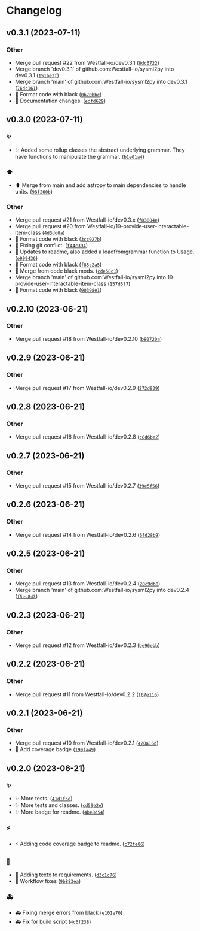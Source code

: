 # Changelog

<!--next-version-placeholder-->

## v0.3.1 (2023-07-11)

### Other

* Merge pull request #22 from Westfall-io/dev0.3.1 ([`8dc6722`](https://github.com/Westfall-io/sysml2py/commit/8dc6722aa809565a86d5e9bf7c506b60864fb2fd))
* Merge branch 'dev0.3.1' of github.com:Westfall-io/sysml2py into dev0.3.1 ([`151be3f`](https://github.com/Westfall-io/sysml2py/commit/151be3fd591918aa2bfee475395218e33b712e47))
* Merge branch 'main' of github.com:Westfall-io/sysml2py into dev0.3.1 ([`76dc161`](https://github.com/Westfall-io/sysml2py/commit/76dc1616092fd20c5f1d5f27cf6d991f590b162b))
* :robot: Format code with black ([`0b70bbc`](https://github.com/Westfall-io/sysml2py/commit/0b70bbc00d82781d894fbf088d5e52831088c7ae))
* :memo: Documentation changes. ([`edfd629`](https://github.com/Westfall-io/sysml2py/commit/edfd629ec5ef6611d2b9643706cee6b1bf40ea47))

## v0.3.0 (2023-07-11)

### :sparkles:

* :sparkles: Added some rollup classes the abstract underlying grammar. They have functions to manipulate the grammar. ([`b1e01a4`](https://github.com/Westfall-io/sysml2py/commit/b1e01a465200e79f96a30da4f2ce5b861850ddd5))

### :arrow_up:

* :arrow_up: Merge from main and add astropy to main dependencies to handle units. ([`98f260b`](https://github.com/Westfall-io/sysml2py/commit/98f260b888f54f9f6911b043387cd0fbc4d81c88))

### Other

* Merge pull request #21 from Westfall-io/dev0.3.x ([`f83804e`](https://github.com/Westfall-io/sysml2py/commit/f83804e94d207807df160152ce1b55a0c91d7c9b))
* Merge pull request #20 from Westfall-io/19-provide-user-interactable-item-class ([`4d3dd0a`](https://github.com/Westfall-io/sysml2py/commit/4d3dd0a34b73c1db5a3c57bd2cc85f8d8055acb6))
* :robot: Format code with black ([`3cc027b`](https://github.com/Westfall-io/sysml2py/commit/3cc027bbb04e7ddcbc3422f3b11b4809913f985b))
* :poop: Fixing git conflict. ([`f44c394`](https://github.com/Westfall-io/sysml2py/commit/f44c394e15f78034fe83f3086d6b0cca58658052))
* :memo: Updates to readme, also added a loadfromgrammar function to Usage. ([`e999436`](https://github.com/Westfall-io/sysml2py/commit/e999436193ccee31dfadaf5a193705cf61e99496))
* :robot: Format code with black ([`f85c2a5`](https://github.com/Westfall-io/sysml2py/commit/f85c2a51f49954e032322d4603bb431e53392c65))
* 🚧 Merge from code black mods. ([`cde58c1`](https://github.com/Westfall-io/sysml2py/commit/cde58c1cef4149e79cd4e40ea39016f954da6354))
* Merge branch 'main' of github.com:Westfall-io/sysml2py into 19-provide-user-interactable-item-class ([`157d5f7`](https://github.com/Westfall-io/sysml2py/commit/157d5f73e00c58a0f7ddee8676585b741772e585))
* :robot: Format code with black ([`90398e1`](https://github.com/Westfall-io/sysml2py/commit/90398e15bfcbc54d20011c35a9f9384da91fd134))

## v0.2.10 (2023-06-21)

### Other

* Merge pull request #18 from Westfall-io/dev0.2.10 ([`b80720a`](https://github.com/Westfall-io/sysml2py/commit/b80720a95ed6e92bc221f1942cb511550d2f9139))

## v0.2.9 (2023-06-21)

### Other

* Merge pull request #17 from Westfall-io/dev0.2.9 ([`272d939`](https://github.com/Westfall-io/sysml2py/commit/272d939e3856a00550c9a4d17fe0c5a029f8466c))

## v0.2.8 (2023-06-21)

### Other

* Merge pull request #16 from Westfall-io/dev0.2.8 ([`c8d6be2`](https://github.com/Westfall-io/sysml2py/commit/c8d6be23cb840f9f009de22651656274ce612f38))

## v0.2.7 (2023-06-21)

### Other

* Merge pull request #15 from Westfall-io/dev0.2.7 ([`39e5f56`](https://github.com/Westfall-io/sysml2py/commit/39e5f56c291d45a163ee0e9739c4ed09b7894675))

## v0.2.6 (2023-06-21)

### Other

* Merge pull request #14 from Westfall-io/dev0.2.6 ([`6fd28b9`](https://github.com/Westfall-io/sysml2py/commit/6fd28b985cd561b64a7ea9746d8a7237f46f8662))

## v0.2.5 (2023-06-21)

### Other

* Merge pull request #13 from Westfall-io/dev0.2.4 ([`20c9db0`](https://github.com/Westfall-io/sysml2py/commit/20c9db087b56f7c39fec705a8b603886a14a0269))
* Merge branch 'main' of github.com:Westfall-io/sysml2py into dev0.2.4 ([`f5ec843`](https://github.com/Westfall-io/sysml2py/commit/f5ec8436dd51a41c76efa28cd564dac66d80126d))

## v0.2.3 (2023-06-21)

### Other

* Merge pull request #12 from Westfall-io/dev0.2.3 ([`be96ebb`](https://github.com/Westfall-io/sysml2py/commit/be96ebbb0bcfd5baffd9fad589ee4a280fa7c721))

## v0.2.2 (2023-06-21)

### Other

* Merge pull request #11 from Westfall-io/dev0.2.2 ([`f67e116`](https://github.com/Westfall-io/sysml2py/commit/f67e11669d3421b1754ca7b9a99db0aa25d8b0a7))

## v0.2.1 (2023-06-21)

### Other

* Merge pull request #10 from Westfall-io/dev0.2.1 ([`420a16d`](https://github.com/Westfall-io/sysml2py/commit/420a16d7c62dbc56426e539adfcd7828ea408855))
* :robot: Add coverage badge ([`199fa49`](https://github.com/Westfall-io/sysml2py/commit/199fa497bb06bc68ac897f2031d951ae55ce1f9e))

## v0.2.0 (2023-06-21)

### :sparkles:

* :sparkles: More tests. ([`41d1f5e`](https://github.com/Westfall-io/sysml2py/commit/41d1f5eb343c4afe02224fd6b9d68bed3f5cebaa))
* :sparkles: More tests and classes. ([`cd59e2e`](https://github.com/Westfall-io/sysml2py/commit/cd59e2e7b2ff2c2eeb599480293f09efabcd79d9))
* :sparkles: More badge for readme. ([`4be8d54`](https://github.com/Westfall-io/sysml2py/commit/4be8d54efb78fa6030c8c80702f13e9ce295c5da))

### :zap:

* :zap: Adding code coverage badge to readme. ([`c72fe86`](https://github.com/Westfall-io/sysml2py/commit/c72fe8699891d30a588abdafc27d3f030900a31a))

### :bug:

* :bug: Adding textx to requirements. ([`d3c1c76`](https://github.com/Westfall-io/sysml2py/commit/d3c1c767b39a68d67c0eea7802982de770c1bc48))
* :bug: Workflow fixes ([`9b883ea`](https://github.com/Westfall-io/sysml2py/commit/9b883eaef9932e80299dc94ede0646a2ceb1a405))

### :ambulance:

* :ambulance: Fixing merge errors from black ([`e101e70`](https://github.com/Westfall-io/sysml2py/commit/e101e70ea50ccd52cc5226c6860bcbe1b9411d3a))
* :ambulance: Fix for build script ([`4c6f238`](https://github.com/Westfall-io/sysml2py/commit/4c6f238afcf37c8620f082dfee19a8a4282a47e3))
